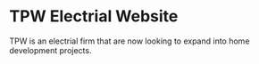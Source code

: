 # TPW Electrial Website
TPW is an electrial firm that are now looking to expand into home development projects.